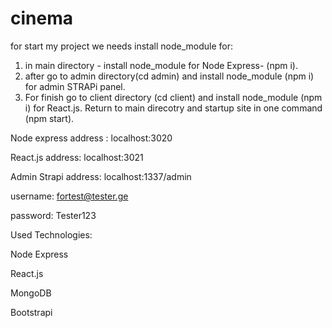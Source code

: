 # cinema
for start my project we needs install node_module for:
  1) in main directory - install node_module for Node Express- (npm i).
  2) after go to admin directory(cd admin) and install node_module (npm i) for admin STRAPi panel.
  3) For finish go to client directory (cd client) and install node_module (npm i) for React.js.
Return to main direcotry and startup site in one command (npm start).

Node express address : localhost:3020

React.js address: localhost:3021

Admin Strapi address: localhost:1337/admin

  username: fortest@tester.ge

  password: Tester123
 
 
 
Used Technologies:

Node Express

React.js

MongoDB

Bootstrapi

